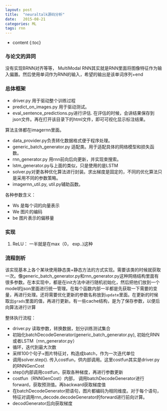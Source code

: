 ```yaml
---
layout: post
title:  "neuraltalk源码分析"
date:   2015-08-21
categories: ML
tags: rnn
---
```

* content
{:toc}




### 与论文的异同
没有实现BRNN对齐等等， MultiModal RNN其实就是RNN里面将图像特征作为输入偏置。然后使用单词作为RNN的输入，希望的输出是该单词序列+end

### 总体框架
- driver.py 用于驱动整个训练过程
- predict_on_images.py 用于驱动测试。
- eval_sentence_predictions.py进行评估.
在评估的时候，会讲结果保存到json文件。再在打开该目录下的html文件，即可可视化显示标注结果。

算法主体都在imagernn里面。

- data_provider.py负责转化数据格式便于程序处理。
- generic_batch_generator.py 适配类。用于适配具体的网络模型和损失函数。
- rnn_generator.py 用rnn前向后向更新，并实现束搜索。
- lstm_generator.py与上面的类似，只是使用的是LSTM
- solver.py对更各种优化算法进行封装。求出梯度是固定的，不同的优化算法只是采用不同的参数策略。
- imagernn_util.py, util.py辅助函数。

各种参数含义：

- Ws 是每个词的向量表示
- We 图片的编码
- be 图片表示的偏移量

### 实现
1. ReLU： 一半就是在max（0， exp..)这种

### 流程剖析
该实现基本上各个某块使用静态类+静态方法的方式实现。需要该类的时候就获取一次。像generic_batch_generator.py和rnn_generator.py这种网络结构里面有很多参数。在本实现中，都是在init方法中进行随机初始化，然后把他们放到一个model的json里面进行统一管理。在每个函数内部一半都是先获取一下需要的变量，再进行处理。还将需要优化更新的参数名称放到`update`里面。在更新的时候取出`grads`里面的值，再进行更新。有一些cache结构，是为了保存参数，以便后向算法进行计算

整体执行流程：

- driver.py 读取参数，转换数据，划分训练测试集合
- 初始化batchDecodeGenerator(generic_batch_generator.py), 初始化RNN或者LSTM（rnn_generator.py）
- 循环，迭代到最大次数
- 采样100个句子+图片特征对，构造成batch，作为一次迭代单位
- 调用solver.step(). 传入costfun，供内部调用。这里costfun其实是driver.py的RNNGenCost
- step()内部调用costfun，获取各种梯度，再进行参数更新
- costfun（RNNGenCost）内部， 调用batchDecodeGenerator进行forward，获取预测值。再backward获取梯度值
- 在batchDecodeGenerator把语句，图片都编码为相同维度。对于每个语句，特征对调用rnn_decode.decodeGenerator的forward进行前向计算。
- decodGenerator后向获取梯度
